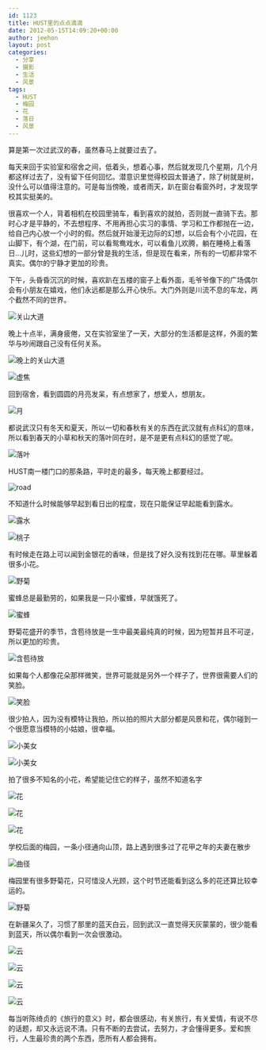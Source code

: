 ```yaml
---
id: 1123
title: HUST里的点点滴滴
date: 2012-05-15T14:09:20+00:00
author: jeehon
layout: post
categories:
  - 分享
  - 摄影
  - 生活
  - 风景
tags:
  - HUST
  - 梅园
  - 花
  - 落日
  - 风景
---
```

算是第一次过武汉的春，虽然春马上就要过去了。

每天来回于实验室和宿舍之间，低着头，想着心事，然后就发现几个星期，几个月都这样过去了，没有留下任何回忆。潜意识里觉得校园太普通了，除了树就是树，没什么可以值得注意的。可是每当傍晚，或者雨天，趴在窗台看窗外时，才发现学校其实挺美的。

很喜欢一个人，背着相机在校园里骑车，看到喜欢的就拍，否则就一直骑下去。那时心才是平静的，不去想程序、不用再担心实习的事情、学习和工作都抛在一边，给自己内心放一个小时的假。然后就开始漫无边际的幻想，以后会有个小花园，在山脚下，有个湖，在门前，可以看鸳鸯戏水，可以看鱼儿欢腾，躺在睡椅上看落日&#8230;儿时，这些幻想的一部分曾是我的生活，但是现在看来，所有的一切都非常不真实。偶尔的宁静才更加的珍贵。

下午，头昏昏沉沉的时候，喜欢趴在五楼的窗子上看外面，毛爷爷像下的广场偶尔会有小朋友在嬉戏，他们永远都是那么开心快乐。大门外则是川流不息的车龙，两个截然不同的世界。<!--more-->


  
![关山大道](http://fmn.rrimg.com/fmn060/20120515/2025/large_NLsG_69a10000007e118d.jpg)

晚上十点半，满身疲倦，又在实验室坐了一天，大部分的生活都是这样，外面的繁华与吵闹跟自己没有任何关系。
  
![晚上的关山大道](http://fmn.rrimg.com/fmn062/20120515/2015/large_grGk_3aaf000014b2118c.jpg)
  
![虚焦](http://fmn.rrimg.com/fmn064/20120515/2025/large_jblB_6f0600000e44125e.jpg)

回到宿舍，看到圆圆的月亮发呆，有点想家了，想爱人，想朋友。
  
![月](http://fmn.rrimg.com/fmn060/20120515/2015/large_QfnV_436400000f92125c.jpg)

都说武汉只有冬天和夏天，所以一切和春秋有关的东西在武汉就有点科幻的意味，所以看到春天的小草和秋天的落叶同在时，是不是更有点科幻的感觉了呢。
  
![落叶](http://fmn.rrimg.com/fmn061/20120515/2015/large_TXj4_4ea200001004125d.jpg)

HUST南一楼门口的那条路，平时走的最多，每天晚上都要经过。
  
![road](http://fmn.rrimg.com/fmn060/20120515/2015/large_V0Vm_11ed000005411191.jpg)

不知道什么时候能够早起到看日出的程度，现在只能保证早起能看到露水。
  
![露水](http://fmn.rrimg.com/fmn056/20120515/2015/large_RK4D_1ac3000004c81190.jpg)
  
![桃子](http://fmn.rrimg.com/fmn060/20120515/2015/large_DiHN_1fa800000934118f.jpg)

有时候走在路上可以闻到金银花的香味，但是找了好久没有找到花在哪。草里躲着很多小花。
  
![野菊](http://fmn.rrfmn.com/fmn058/20120515/2015/large_mGuP_75db0000011e125e.jpg)

蜜蜂总是最勤劳的，如果我是一只小蜜蜂，早就饿死了。
  
![蜜蜂](http://fmn.rrimg.com/fmn060/20120515/2015/large_0j6a_4678000009be125c.jpg)

野菊花盛开的季节，含苞待放是一生中最美最纯真的时候，因为短暂并且不可逆，所以更加的珍贵。
  
![含苞待放](http://fmn.rrimg.com/fmn059/20120515/2010/large_TVBY_7956000005ff125b.jpg)

如果每个人都像花朵那样微笑，世界可能就是另外一个样子了，世界很需要人们的笑脸。
  
![笑脸](http://fmn.rrimg.com/fmn060/20120515/2015/large_kKl0_109f000008251191.jpg)

很少拍人，因为没有模特让我拍，所以拍的照片大部分都是风景和花，偶尔碰到一个很愿意当模特的小姑娘，很幸福。
  
![小美女](http://fmn.rrimg.com/fmn059/20120515/2025/large_ta2R_140200000f2f1190.jpg)
  
![小美女](http://fmn.rrimg.com/fmn064/20120515/2025/large_Wg3Y_4a9d000000a2125c.jpg)

拍了很多不知名的小花，希望能记住它的样子，虽然不知道名字
  
![花](http://fmn.rrimg.com/fmn061/20120515/2015/large_IR9d_6727000004fd118d.jpg)
  
![花](http://fmn.rrimg.com/fmn062/20120515/2015/large_DbTJ_73d80000056d125e.jpg)
  
![花](http://fmn.rrfmn.com/fmn058/20120515/2015/large_4ZtR_565200000528125d.jpg)

学校后面的梅园，一条小径通向山顶，路上遇到很多过了花甲之年的夫妻在散步
  
![曲径](http://fmn.rrimg.com/fmn062/20120515/2030/large_5Xmq_694200000109118d.jpg)

梅园里有很多野菊花，只可惜没人光顾，这个时节还能看到这么多的花还算比较幸运的。
  
![野菊](http://fmn.rrimg.com/fmn064/20120515/2030/large_EyXi_0f8000000ab41191.jpg)

在新疆呆久了，习惯了那里的蓝天白云，回到武汉一直觉得天灰蒙蒙的，很少能看到蓝天，所以偶尔看到一次会很激动。
  
![云](http://fmn.rrimg.com/fmn063/20120515/2015/large_u1dV_2d1000000fb3118e.jpg)
  
![云](http://fmn.rrimg.com/fmn061/20120515/2015/large_YnmD_42c2000005ad118c.jpg)
  
![云](http://fmn.rrimg.com/fmn062/20120515/2015/large_yBMk_7bba000001b0125b.jpg)
  
![云](http://fmn.rrimg.com/fmn057/20120515/2015/large_v8bD_1410000000fc1191.jpg)

每当听陈绮贞的《旅行的意义》时，都会很感动，有关旅行，有关爱情，有说不尽的话题，却又永远说不清。只有不断的去尝试，去努力，才会懂得更多。爱和旅行，人生最珍贵的两个东西，愿所有人都会拥有。